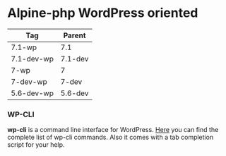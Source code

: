 # Alpine-php WordPress oriented

|   Tag      | Parent  |
|------------|---------|
| 7.1-wp     | 7.1     |
| 7.1-dev-wp | 7.1-dev |
| 7-wp       | 7       |
| 7-dev-wp   | 7-dev   |
| 5.6-dev-wp | 5.6-dev |

### WP-CLI

**wp-cli** is a command line interface for WordPress. [Here](https://wp-cli.org/commands/) you can find the complete list of wp-cli commands. Also it comes with a tab completion script for your help.

